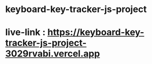 # keyboard-key-tracker-js-project

# live-link : https://keyboard-key-tracker-js-project-3029rvabi.vercel.app
